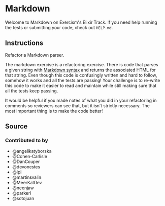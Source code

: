 # Markdown

Welcome to Markdown on Exercism's Elixir Track.
If you need help running the tests or submitting your code, check out `HELP.md`.

## Instructions

Refactor a Markdown parser.

The markdown exercise is a refactoring exercise.
There is code that parses a given string with [Markdown syntax][markdown] and returns the associated HTML for that string.
Even though this code is confusingly written and hard to follow, somehow it works and all the tests are passing!
Your challenge is to re-write this code to make it easier to read and maintain while still making sure that all the tests keep passing.

It would be helpful if you made notes of what you did in your refactoring in comments so reviewers can see that, but it isn't strictly necessary.
The most important thing is to make the code better!

[markdown]: https://guides.github.com/features/mastering-markdown/

## Source

### Contributed to by

- @angelikatyborska
- @Cohen-Carlisle
- @DanCouper
- @devonestes
- @lpil
- @martinsvalin
- @MeerKatDev
- @neenjaw
- @parkerl
- @sotojuan
